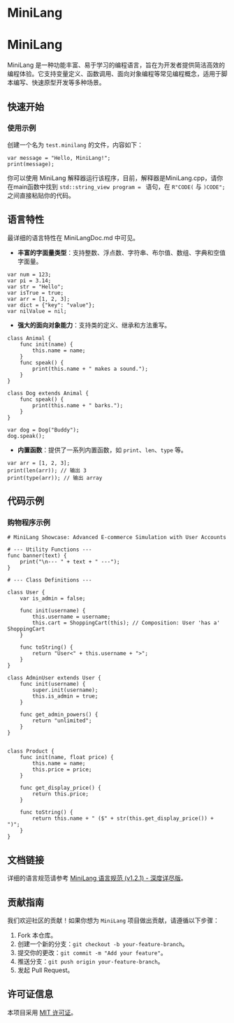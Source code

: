# MiniLang
# MiniLang

MiniLang 是一种功能丰富、易于学习的编程语言，旨在为开发者提供简洁高效的编程体验。它支持变量定义、函数调用、面向对象编程等常见编程概念，适用于脚本编写、快速原型开发等多种场景。

## 快速开始

### 使用示例
创建一个名为 `test.minilang` 的文件，内容如下：
```minilang
var message = "Hello, MiniLang!";
print(message);
```
你可以使用 MiniLang 解释器运行该程序，目前，解释器是MiniLang.cpp，请你在main函数中找到 `std::string_view program = ` 语句，在 `R"CODE(` 与 `)CODE";` 之间直接粘贴你的代码。

## 语言特性
最详细的语言特性在 MiniLangDoc.md 中可见。
- **丰富的字面量类型**：支持整数、浮点数、字符串、布尔值、数组、字典和空值字面量。
```minilang
var num = 123;
var pi = 3.14;
var str = "Hello";
var isTrue = true;
var arr = [1, 2, 3];
var dict = {"key": "value"};
var nilValue = nil;
```
- **强大的面向对象能力**：支持类的定义、继承和方法重写。
```minilang
class Animal {
    func init(name) {
        this.name = name;
    }
    func speak() {
        print(this.name + " makes a sound.");
    }
}

class Dog extends Animal {
    func speak() {
        print(this.name + " barks.");
    }
}

var dog = Dog("Buddy");
dog.speak();
```
- **内置函数**：提供了一系列内置函数，如 `print`、`len`、`type` 等。
```minilang
var arr = [1, 2, 3];
print(len(arr)); // 输出 3
print(type(arr)); // 输出 array
```

## 代码示例
### 购物程序示例
```minilang
# MiniLang Showcase: Advanced E-commerce Simulation with User Accounts

# --- Utility Functions ---
func banner(text) {
    print("\n--- " + text + " ---");
}

# --- Class Definitions ---

class User {
    var is_admin = false;

    func init(username) {
        this.username = username;
        this.cart = ShoppingCart(this); // Composition: User 'has a' ShoppingCart
    }

    func toString() {
        return "User<" + this.username + ">";
    }
}

class AdminUser extends User {
    func init(username) {
        super.init(username);
        this.is_admin = true;
    }
    
    func get_admin_powers() {
        return "unlimited";
    }
}


class Product {
    func init(name, float price) {
        this.name = name;
        this.price = price;
    }

    func get_display_price() {
        return this.price;
    }

    func toString() {
        return this.name + " ($" + str(this.get_display_price()) + ")";
    }
}
```

## 文档链接
详细的语言规范请参考 [MiniLang 语言规范 (v1.2.1) - 深度详尽版](MiniLangDoc.md)。

## 贡献指南
我们欢迎社区的贡献！如果你想为 `MiniLang` 项目做出贡献，请遵循以下步骤：
1. Fork 本仓库。
2. 创建一个新的分支：`git checkout -b your-feature-branch`。
3. 提交你的更改：`git commit -m "Add your feature"`。
4. 推送分支：`git push origin your-feature-branch`。
5. 发起 Pull Request。

## 许可证信息
本项目采用 [MIT 许可证](LICENSE)。 
